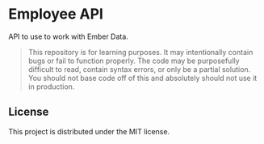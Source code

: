 # Employee API

API to use to work with Ember Data.

> This repository is for learning purposes. It may intentionally contain bugs or
fail to function properly. The code may be purposefully difficult to read,
contain syntax errors, or only be a partial solution. You should not base code
off of this and absolutely should not use it in production.


## License

This project is distributed under the MIT license.

